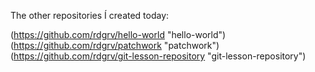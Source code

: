 The other repositories Í created today:

(https://github.com/rdgrv/hello-world "hello-world")
(https://github.com/rdgrv/patchwork "patchwork")
(https://github.com/rdgrv/git-lesson-repository "git-lesson-repository")
